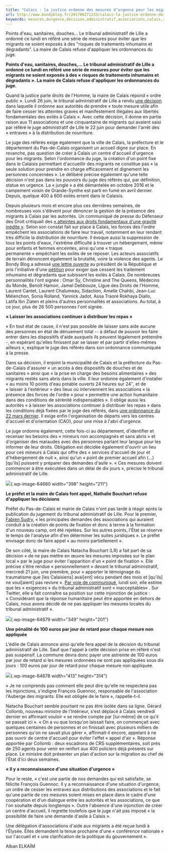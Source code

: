 ```yaml
---
title: "Calais : la justice ordonne des mesures d’urgence pour les migrants, la maire refuse de les appliquer"
url: http://www.bondyblog.fr/201706271233/calais-la-justice-ordonne-des-mesures-durgence-pour-les-migrants-la-maire-refuse-de-les-appliquer/
keywords: mesures,durgence,décision,administratif,associations,calais,refuse,tribunal,maire,dune,juge,faire,justice,ordonne,migrants,appliquer
---
```

Points d\'eau, sanitaires, douches\... Le tribunal administratif de Lille a ordonné ce lundi en référé une série de mesures pour éviter que les migrants ne soient exposés à des \"risques de traitements inhumains et dégradants\". La maire de Calais refuse d\'appliquer les ordonnances du juge.

**Points d'eau, sanitaires, douches,... Le tribunal administratif de Lille a ordonné ce lundi en référé une série de mesures pour éviter que les migrants ne soient exposés à des « risques de traitements inhumains et dégradants ». La maire de Calais refuse d'appliquer les ordonnances du juge.**

Quand la justice parle droits de l'Homme, la maire de Calais répond « ordre public ». Lundi 26 juin, le tribunal administratif de Lille a rendu [une décision](http://lille.tribunal-administratif.fr/content/download/104162/1042470/version/1/file/1705379.pdf) dans laquelle il ordonne aux autorités de prendre « toute mesure utile afin de faire cesser les atteintes graves et manifestement illégales aux libertés fondamentales des exilés à Calais ». Avec cette décision, il donne en partie raison aux 11 associations et une cinquantaine de migrants qui avaient saisi par référé le juge administratif de Lille le 22 juin pour demander l'arrêt des « entraves » à la distribution de nourriture.

Le juge des référés exige également que la ville de Calais, la préfecture et le département du Pas-de-Calais organisent un accueil digne sur place. En revanche, pas question de créer à Calais un centre d'accueil d'urgence pour les migrants. Selon l'ordonnance du juge, la création d'un point fixe dans le Calaisis permettant d'accueillir des migrants ne constitue pas « la seule solution pour prendre en charge efficacement et dignement les personnes concernées ». Le délibéré précise également qu'une telle décision n'est pas dans les pouvoirs du juge des référés qui, par définition, statue en urgence. La « jungle » a été démantelée en octobre 2016 et le campement voisin de Grande-Synthe est parti en fumé en avril dernier. Depuis, quelque 400 à 600 exilés errent dans le Calaisis.

Depuis plusieurs mois et encore plus ces dernières semaines, de nombreuses voix s'élèvent pour dénoncer la gestion de la présence des migrants à Calais par les autorités. Un communiqué de presse du Défenseur des Droit critiquait des [« atteintes aux droits fondamentaux d'une gravité inédite »](https://www.defenseurdesdroits.fr/fr/node/23871). Selon son constat fait sur place à Calais, les forces des l'ordre empêchent les associations de faire leur travail, notamment en leur rendant très difficile la distribution de nourriture. Il évoque aussi la suppression de tous les points d'eaux, l'extrême difficulté à trouver un hébergement, même pour enfants et femmes enceintes, ainsi qu'une « traque permanente » empêchant les exilés de se reposer. Les acteurs associatifs de terrain dénoncent également la brutalité, voire la violence des agents. Le Bondy Blog a adressé [une lettre ouverte](http://www.bondyblog.fr/201706161028/m-le-president-faites-cesser-ces-violences-envers-les-migrants/#.WVIYaBOLQkh) au président de la République et pris l'initiative d'une [pétition](https://www.change.org/p/emmanuel-macron-m-le-pr%C3%A9sident-faites-cesser-ces-violences-envers-les-migrants) pour exiger que cessent les traitement inhumains et dégradants que subissent les exilés à Calais. De nombreuses personnalités l'ont signée : Omar Sy, Christine and The Queens, Médecins du Monde, Benoît Hamon, Jamel Debbouze, Ligue des Droits de l'Homme, Laurent Cantet, Laurent Chalumeau, Sidaction, Amelle Chahbi, Jean-Luc Mélenchon, Sonia Rolland, Yannick Jadot, Assa Traoré Rokhaya Diallo, Latifa Ibn Ziaten et pleins d'autres personnalités et associations. Au total, à ce jour, plus de 26 500 personnes l'ont signée.

**« Laisser les associations continuer à distribuer les repas »**

« En tout état de cause, il n'est pas possible de laisser sans aide aucune des personnes en état de dénuement total -- à défaut de pouvoir les faire entrer dans les dispositifs d'aide auxquels ils peuvent légalement prétendre -, en espérant qu'elles finissent par se lasser et par partir d'elles-mêmes ailleurs », explique le juge des référés dans son ordonnance communiquée à la presse.

Dans sa décision, il enjoint la municipalité de Calais et la préfecture du Pas-de-Calais d'assurer « un accès à des dispositifs de douches et de sanitaires » ainsi que « la prise en charge des besoins alimentaires » des migrants restés sans abris dans la ville. Il leur ordonne également d'installer « au moins 10 points d'eau potable ouverts 24 heures sur 24″, et de « laisser à l'extérieur » des lieux où interviennent les associations « la présence des forces de l'ordre » pour « permettre une action humanitaire dans des conditions de sérénité indispensables ». Il oblige aussi les autorités « à laisser les associations continuer à distribuer les repas » dans les conditions déjà fixées par le juge des référés, dans [une ordonnance du 22 mars dernier](http://lille.tribunal-administratif.fr/Actualites/Communiques/Distribution-de-repas-aux-migrants-a-Calais). Il exige enfin l'organisation de départs vers les centres d'accueil et d'orientation (CAO), pour une mise à l'abri d'urgence.

Le juge ordonne également, cette fois-ci au département, d'identifier et recenser les besoins des « mineurs non accompagnés et sans abris » et d'organiser des maraudes avec des personnes parlant leur langue pour les informer de leur droits. Obligation est décidée également d'ouvrir un lieu pour ces mineurs à Calais qui offre des « services d'accueil de jour et d'hébergement de nuit », ainsi qu'un « point de premier accueil afin (...) \[qu'ils\] puissent y préparer des demandes d'asile ». « Ces mesures doivent commencer à être exécutées dans un délai de dix jours », précise le tribunal administratif de Lille.

![](http://www.bondyblog.fr/wp-content/uploads/2017/06/jugement-300x159.png){.wp-image-64680 width="398" height="211"}

**Le préfet et la maire de Calais font appel, Nathalie Bouchart refuse d'appliquer les décisions**

Préfet du Pas-de-Calais et mairie de Calais n'ont pas tardé à réagir après la publication du jugement du tribunal administratif de Lille. Pour le premier, [Fabien Sudry](https://pbs.twimg.com/media/DDRnq6dXUAExvAq.jpg:large), « les principales demandes des associations qui auraient conduit à la création de points de fixation et donc à terme à la formation d'un nouveau camp, ont été rejetées. Sur les autres points, l'État se réserve le temps de l'analyse afin d'en déterminer les suites juridiques ». Le préfet envisage donc de faire appel « au moins partiellement ».

De son côté, la maire de Calais Natacha Bouchart (LR) a fait part de sa décision « de ne pas mettre en œuvre les mesures imposées sur le plan local » par le juge pour éviter l'apparition d'un « point de fixation ». Elle précise s'être rendue « personnellement » devant le tribunal administratif, mercredi 21 juin, une première, pour « apporter le témoignage du traumatisme que \[les Calaisiens\] avai\[ent\] vécu pendant des mois et \[qu'ils\] ne voul\[aient\] pas revivre ». [Par voie de communiqué](https://pbs.twimg.com/media/DDRs1rsXoAAsxea.jpg:large), lundi soir, elle estime que les « exigences » du tribunal administratif sont « inacceptables« . Sur Twitter, elle a fait connaître sa position sur cette injonction de justice : « Considérant que la réponse humanitaire peut être apportée en dehors de Calais, nous avons décidé de ne pas appliquer les mesures locales du tribunal administratif ».

![](http://www.bondyblog.fr/wp-content/uploads/2017/06/Bouchart-300x173.png){.wp-image-64679 width="349" height="201"}

**Une pénalité de 100 euros par jour de retard pour chaque mesure non appliquée**

L'édile de Calais annonce ainsi qu'elle fera appel de la décision du tribunal administratif de Lille. Sauf que l'appel à cette décision prise en référé n'est pas suspensif. La commune devra donc payer une astreinte de 100 euros par jour de retard si les mesures ordonnées ne sont pas appliquées sous dix jours : 100 euros par jour de retard pour chaque mesure non appliquée.

![](http://www.bondyblog.fr/wp-content/uploads/2017/06/TA-300x228.png){.wp-image-64678 width="413" height="314"}

« Je ne comprends pas comment elle peut dire qu'elle ne respectera pas les injonctions, s'indigne François Guennoc, responsable de l'association l'Auberge des migrants. Elle est obligée de le faire », rappelle-t-il.

Natacha Bouchart semble pourtant ne pas être isolée dans sa ligne. Gérard Collomb, nouveau ministre de l'Intérieur, s'est déplacé à Calais vendredi dernier en affirmant vouloir « se rendre compte par \[lui-même\] de ce qu'il se passait ici ». « On a vu que lorsqu'on laissait faire, on commençait avec quelques centaines de personnes et on finissait avec plusieurs milliers de personnes qu'on ne savait plus gérer », affirmait-il encore, appelant à ne pas ouvrir de centre d'accueil pour éviter l'effet « appel d'air ». Réponse apportée par Collomb : deux escadrons de CRS supplémentaires, soit près de 250 agents pour venir en renfort aux 400 policiers déjà présents sur place. Le ministre doit présenter un plan d'action sur la migration au chef de l'État d'ici deux semaines.

**« Il y a reconnaissance d'une situation d'urgence »**

Pour le reste, « c'est une partie de nos demandes qui est satisfaite, se félicite François Guennoc. Il y a reconnaissance d'une situation d'urgence, un ordre de cesser les entraves aux distributions des associations et le fait qu'une partie de ces mesures soient mises en place dans le cadre d'une coopération et d'un dialogue entre les autorités et les associations, ce que l'on souhaite depuis longtemps ». Outre l'absence d'une injonction de créer un centre d'accueil, il regrette toutefois que le juge n'ait pas imposé « la possibilité de faire une demande d'asile à Calais ». 

Une délégation d'associations d'aide aux migrants a été reçue lundi à l'Élysée. Elles demandent la tenue prochaine d'une « conférence nationale » sur l'accueil et « une clarification de la politique du gouvernement ».

Alban ELKAÏM
